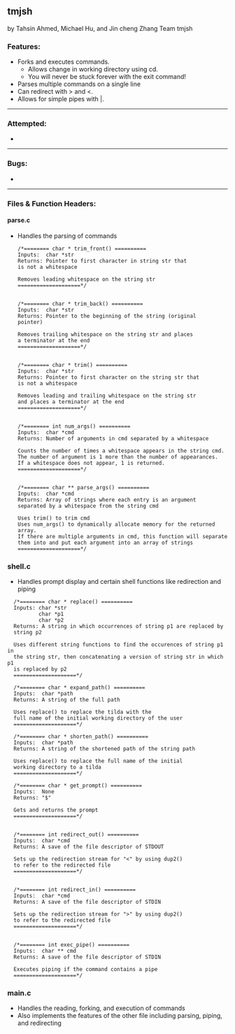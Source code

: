 ## tmjsh
by Tahsin Ahmed, Michael Hu, and Jin cheng Zhang
Team tmjsh

### Features:
- Forks and executes commands.
    - Allows change in working directory using cd.
    - You will never be stuck forever with the exit command!
- Parses multiple commands on a single line
- Can redirect with > and <.
- Allows for simple pipes with |.

---

### Attempted:
- 

---

### Bugs:
- 

---

### Files & Function Headers:
#### parse.c
- Handles the parsing of commands
  ```
  /*======== char * trim_front() ==========
  Inputs:  char *str
  Returns: Pointer to first character in string str that
  is not a whitespace

  Removes leading whitespace on the string str
  ====================*/
  
  
  /*======== char * trim_back() ==========
  Inputs:  char *str
  Returns: Pointer to the beginning of the string (original
  pointer)

  Removes trailing whitespace on the string str and places
  a terminator at the end
  ====================*/


  /*======== char * trim() ==========
  Inputs:  char *str
  Returns: Pointer to first character on the string str that
  is not a whitespace

  Removes leading and trailing whitespace on the string str
  and places a terminator at the end
  ====================*/


  /*======== int num_args() ==========
  Inputs:  char *cmd
  Returns: Number of arguments in cmd separated by a whitespace

  Counts the number of times a whitespace appears in the string cmd.
  The number of argument is 1 more than the number of appearances.
  If a whitespace does not appear, 1 is returned.
  ====================*/
  
  
  /*======== char ** parse_args() ==========
  Inputs:  char *cmd
  Returns: Array of strings where each entry is an argument
  separated by a whitespace from the string cmd

  Uses trim() to trim cmd
  Uses num_args() to dynamically allocate memory for the returned array.
  If there are multiple arguments in cmd, this function will separate
  them into and put each argument into an array of strings
  ====================*/
  ```

### shell.c
- Handles prompt display and certain shell functions like redirection and piping
```
  /*======== char * replace() ==========
  Inputs: char *str
          char *p1
          char *p2
  Returns: A string in which occurrences of string p1 are replaced by
  string p2

  Uses different string functions to find the occurences of string p1 in 
  the string str, then concatenating a version of string str in which p1
  is replaced by p2 
  ====================*/

  /*======== char * expand_path() ==========
  Inputs:  char *path
  Returns: A string of the full path

  Uses replace() to replace the tilda with the 
  full name of the initial working directory of the user
  ====================*/

  /*======== char * shorten_path() ==========
  Inputs:  char *path
  Returns: A string of the shortened path of the string path 

  Uses replace() to replace the full name of the initial 
  working directory to a tilda
  ====================*/
  
  /*======== char * get_prompt() ==========
  Inputs:  None
  Returns: "$"

  Gets and returns the prompt
  ====================*/


  /*======== int redirect_out() ==========
  Inputs:  char *cmd
  Returns: A save of the file descriptor of STDOUT

  Sets up the redirection stream for "<" by using dup2()  
  to refer to the redirected file
  ====================*/
  
  
  /*======== int redirect_in() ==========
  Inputs:  char *cmd
  Returns: A save of the file descriptor of STDIN

  Sets up the redirection stream for ">" by using dup2()
  to refer to the redirected file
  ====================*/
  
  
  /*======== int exec_pipe() ==========
  Inputs:  char ** cmd
  Returns: A save of the file descriptor of STDIN

  Executes piping if the command contains a pipe
  ====================*/
  ```

### main.c
- Handles the reading, forking, and execution of commands
- Also implements the features of the other file including parsing, piping, and redirecting
